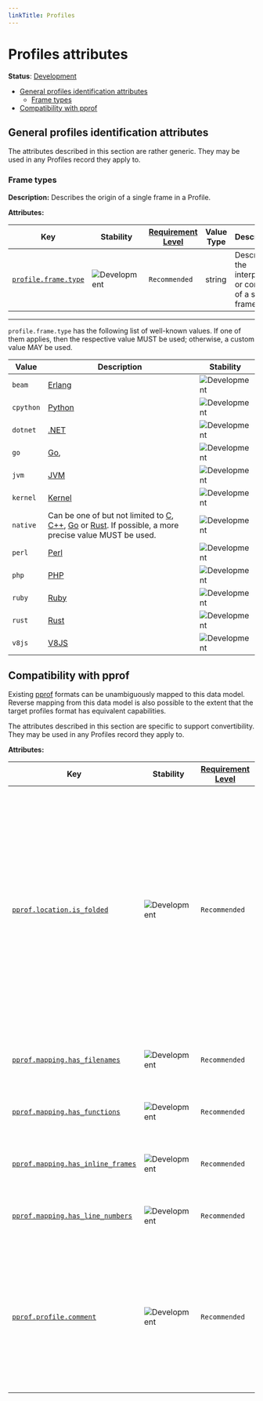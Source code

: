 ```yaml
---
linkTitle: Profiles
---
```


# Profiles attributes

**Status**: [Development][DocumentStatus]

<!-- toc -->

- [General profiles identification attributes](#general-profiles-identification-attributes)
  - [Frame types](#frame-types)
- [Compatibility with pprof](#compatibility-with-pprof)

<!-- tocstop -->

## General profiles identification attributes

The attributes described in this section are rather generic.
They may be used in any Profiles record they apply to.

### Frame types

**Description:** Describes the origin of a single frame in a Profile.

<!-- semconv profile.frame(full) -->
<!-- NOTE: THIS TEXT IS AUTOGENERATED. DO NOT EDIT BY HAND. -->
<!-- see templates/registry/markdown/snippet.md.j2 -->
<!-- prettier-ignore-start -->
<!-- markdownlint-capture -->
<!-- markdownlint-disable -->

**Attributes:**

| Key | Stability | [Requirement Level](https://opentelemetry.io/docs/specs/semconv/general/attribute-requirement-level/) | Value Type | Description | Example Values |
|---|---|---|---|---|---|
| [`profile.frame.type`](/docs/registry/attributes/profile.md) | ![Development](https://img.shields.io/badge/-development-blue) | `Recommended` | string | Describes the interpreter or compiler of a single frame. | `cpython` |

---

`profile.frame.type` has the following list of well-known values. If one of them applies, then the respective value MUST be used; otherwise, a custom value MAY be used.

| Value  | Description | Stability |
|---|---|---|
| `beam` | [Erlang](https://en.wikipedia.org/wiki/BEAM_(Erlang_virtual_machine)) | ![Development](https://img.shields.io/badge/-development-blue) |
| `cpython` | [Python](https://wikipedia.org/wiki/Python_(programming_language)) | ![Development](https://img.shields.io/badge/-development-blue) |
| `dotnet` | [.NET](https://wikipedia.org/wiki/.NET) | ![Development](https://img.shields.io/badge/-development-blue) |
| `go` | [Go](https://wikipedia.org/wiki/Go_(programming_language)), | ![Development](https://img.shields.io/badge/-development-blue) |
| `jvm` | [JVM](https://wikipedia.org/wiki/Java_virtual_machine) | ![Development](https://img.shields.io/badge/-development-blue) |
| `kernel` | [Kernel](https://wikipedia.org/wiki/Kernel_(operating_system)) | ![Development](https://img.shields.io/badge/-development-blue) |
| `native` | Can be one of but not limited to [C](https://wikipedia.org/wiki/C_(programming_language)), [C++](https://wikipedia.org/wiki/C%2B%2B), [Go](https://wikipedia.org/wiki/Go_(programming_language)) or [Rust](https://wikipedia.org/wiki/Rust_(programming_language)). If possible, a more precise value MUST be used. | ![Development](https://img.shields.io/badge/-development-blue) |
| `perl` | [Perl](https://wikipedia.org/wiki/Perl) | ![Development](https://img.shields.io/badge/-development-blue) |
| `php` | [PHP](https://wikipedia.org/wiki/PHP) | ![Development](https://img.shields.io/badge/-development-blue) |
| `ruby` | [Ruby](https://wikipedia.org/wiki/Ruby_(programming_language)) | ![Development](https://img.shields.io/badge/-development-blue) |
| `rust` | [Rust](https://wikipedia.org/wiki/Rust_(programming_language)) | ![Development](https://img.shields.io/badge/-development-blue) |
| `v8js` | [V8JS](https://wikipedia.org/wiki/V8_(JavaScript_engine)) | ![Development](https://img.shields.io/badge/-development-blue) |

<!-- markdownlint-restore -->
<!-- prettier-ignore-end -->
<!-- END AUTOGENERATED TEXT -->
<!-- endsemconv -->

## Compatibility with pprof

Existing [pprof][pprofLink] formats can be unambiguously mapped to this data
model. Reverse mapping from this data model is also possible to the extent that
the target profiles format has equivalent capabilities.

The attributes described in this section are specific to support convertibility.
They may be used in any Profiles record they apply to.

<!-- semconv pprof(full) -->
<!-- NOTE: THIS TEXT IS AUTOGENERATED. DO NOT EDIT BY HAND. -->
<!-- see templates/registry/markdown/snippet.md.j2 -->
<!-- prettier-ignore-start -->
<!-- markdownlint-capture -->
<!-- markdownlint-disable -->

**Attributes:**

| Key | Stability | [Requirement Level](https://opentelemetry.io/docs/specs/semconv/general/attribute-requirement-level/) | Value Type | Description | Example Values |
|---|---|---|---|---|---|
| [`pprof.location.is_folded`](/docs/registry/attributes/pprof.md) | ![Development](https://img.shields.io/badge/-development-blue) | `Recommended` | boolean | Provides an indication that multiple symbols map to this location's address, for example due to identical code folding by the linker. In that case the line information represents one of the multiple symbols. This field must be recomputed when the symbolization state of the profile changes. |  |
| [`pprof.mapping.has_filenames`](/docs/registry/attributes/pprof.md) | ![Development](https://img.shields.io/badge/-development-blue) | `Recommended` | boolean | Indicates that there are filenames related to this mapping. |  |
| [`pprof.mapping.has_functions`](/docs/registry/attributes/pprof.md) | ![Development](https://img.shields.io/badge/-development-blue) | `Recommended` | boolean | Indicates that there are functions related to this mapping. |  |
| [`pprof.mapping.has_inline_frames`](/docs/registry/attributes/pprof.md) | ![Development](https://img.shields.io/badge/-development-blue) | `Recommended` | boolean | Indicates that there are inline frames related to this mapping. |  |
| [`pprof.mapping.has_line_numbers`](/docs/registry/attributes/pprof.md) | ![Development](https://img.shields.io/badge/-development-blue) | `Recommended` | boolean | Indicates that there are line numbers related to this mapping. |  |
| [`pprof.profile.comment`](/docs/registry/attributes/pprof.md) | ![Development](https://img.shields.io/badge/-development-blue) | `Recommended` | string[] | Free-form text associated with the profile. This field should not be used to store any machine-readable information, it is only for human-friendly content. | `["hello world", "bazinga"]` |

<!-- markdownlint-restore -->
<!-- prettier-ignore-end -->
<!-- END AUTOGENERATED TEXT -->
<!-- endsemconv -->

[DocumentStatus]: https://opentelemetry.io/docs/specs/otel/document-status
[pprofLink]: https://github.com/google/pprof
